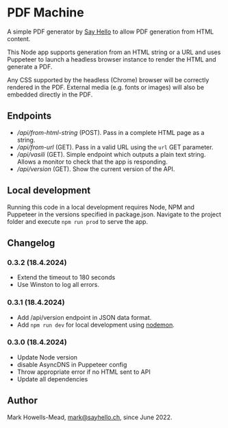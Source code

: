 # PDF Machine

A simple PDF generator by [Say Hello](https://sayhello.ch/) to allow PDF generation from HTML content.

This Node app supports generation from an HTML string or a URL and uses Puppeteer to launch a headless browser instance to render the HTML and generate a PDF.

Any CSS supported by the headless (Chrome) browser will be correctly rendered in the PDF. External media (e.g. fonts or images) will also be embedded directly in the PDF.

## Endpoints

-   _/api/from-html-string_ (POST). Pass in a complete HTML page as a string.
-   _/api/from-url_ (GET). Pass in a valid URL using the `url` GET parameter.
-   _/api/vasili_ (GET). Simple endpoint which outputs a plain text string. Allows a monitor to check that the app is responding.
-   _/api/version_ (GET). Show the current version of the API.

## Local development

Running this code in a local development requires Node, NPM and Puppeteer in the versions specified in package.json. Navigate to the project folder and execute `npm run prod` to serve the app.

## Changelog

### 0.3.2 (18.4.2024)

-   Extend the timeout to 180 seconds
-   Use Winston to log all errors.

### 0.3.1 (18.4.2024)

-   Add /api/version endpoint in JSON data format.
-   Add `npm run dev` for local development using [nodemon](https://www.npmjs.com/package/nodemon).

### 0.3.0 (18.4.2024)

-   Update Node version
-   disable AsyncDNS in Puppeteer config
-   Throw appropriate error if no HTML sent to API
-   Update all dependencies

## Author

Mark Howells-Mead, mark@sayhello.ch, since June 2022.
